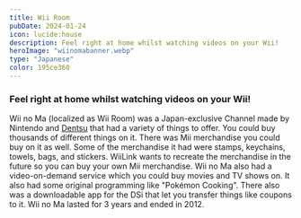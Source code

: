 ```yaml
---
title: Wii Room
pubDate: 2024-01-24
icon: lucide:house
description: Feel right at home whilst watching videos on your Wii!
heroImage: "wiinomabanner.webp"
type: "Japanese"
color: 195ce360
---
```

### Feel right at home whilst watching videos on your Wii!

Wii no Ma (localized as Wii Room) was a Japan-exclusive Channel made by Nintendo and <a
        href="http://www.dentsu.com">Dentsu</a> that had a variety of things to offer. You could buy thousands of
      different things on it. There was Mii merchandise you could buy on it as well. Some of the merchandise it had were
      stamps, keychains, towels, bags, and stickers. WiiLink wants to recreate the merchandise in the future so you
      can buy your own Mii merchandise. Wii no Ma also had a video-on-demand service which you could buy movies and TV
      shows on. It also had some original programming like "Pokémon Cooking". There also was a downloadable app for the
      DSi that let you transfer things like coupons to it. Wii no Ma lasted for 3 years and ended in 2012.